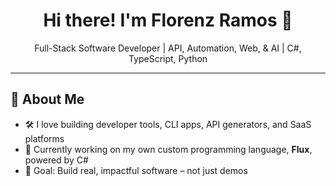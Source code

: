 <h1 align="center">Hi there! I'm Florenz Ramos 👋</h1>
<p align="center">
  Full-Stack Software Developer | API, Automation, Web, & AI | C#, TypeScript, Python
</p>

---

## 🧠 About Me
 
- 🛠️ I love building developer tools, CLI apps, API generators, and SaaS platforms  
- 🚀 Currently working on my own custom programming language, **Flux**, powered by C#  
- 🎯 Goal: Build real, impactful software – not just demos
